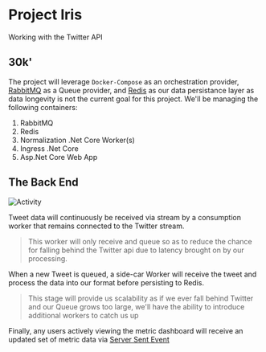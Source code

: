 # Project Iris
Working with the Twitter API

## 30k'
The project will leverage `Docker-Compose` as an orchestration provider, 
[RabbitMQ](https://www.rabbitmq.com/ "RabbitMQ") as a Queue provider, and 
[Redis](https://redis.io/ "Redis") as our data persistance layer as data longevity is not the current goal for this project. We'll be managing the following containers:
1. RabbitMQ 
2. Redis
3. Normalization .Net Core Worker(s)
4. Ingress .Net Core 
5. Asp.Net Core Web App

## The Back End
![Activity](https://www.plantuml.com/plantuml/proxy?src=https://raw.githubusercontent.com/jbudbo/ProjectIris/master/puml/Flow.puml "Activity")

Tweet data will continuously be received via stream by a consumption worker that remains connected to the Twitter stream. 
> This worker will only receive and queue so as to reduce the chance for falling behind the Twitter api due to latency brought on by our processing.

When a new Tweet is queued, a side-car Worker will receive the tweet and process the data into our format before persisting to Redis. 
> This stage will provide us scalability as if we ever fall behind Twitter and our Queue grows too large, we'll have the ability to introduce additional workers to catch us up

Finally, any users actively viewing the metric dashboard will receive an updated set of metric data via [Server Sent Event](https://developer.mozilla.org/en-US/docs/Web/API/Server-sent_events/Using_server-sent_events "MDN SSE")